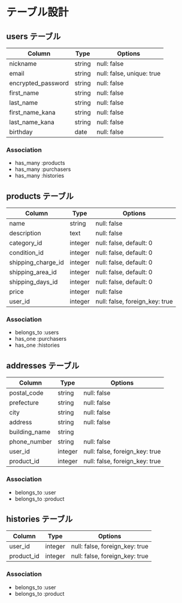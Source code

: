 # テーブル設計

## users テーブル

| Column             | Type   | Options                        |
| ------------------ | ------ | ------------------------------ |
| nickname           | string | null: false                    |
| email              | string | null: false, unique: true      |
| encrypted_password | string | null: false                    |
| first_name         | string | null: false                    |
| last_name          | string | null: false                    |
| first_name_kana    | string | null: false                    |
| last_name_kana     | string | null: false                    |
| birthday           | date   | null: false                    |

### Association
  - has_many :products
  - has_many :purchasers
  - has_many :histories


## products テーブル

| Column              | Type       | Options                        |
| ------------------- | ---------- | ------------------------------ |
| name                | string     | null: false                    |
| description         | text       | null: false                    |
| category_id         | integer    | null: false, default: 0        |
| condition_id        | integer    | null: false, default: 0        |
| shipping_charge_id  | integer    | null: false, default: 0        |
| shipping_area_id    | integer    | null: false, default: 0        |
| shipping_days_id    | integer    | null: false, default: 0        |
| price               | integer    | null: false                    |
| user_id             | integer    | null: false, foreign_key: true |

### Association

  - belongs_to :users
  - has_one :purchasers
  - has_one :histories


## addresses テーブル

| Column              | Type       | Options                        |
| ------------------- | ---------- | ------------------------------ |
| postal_code         | string     | null: false                    |
| prefecture          | string     | null: false                    |
| city                | string     | null: false                    |
| address             | string     | null: false                    |
| building_name       | string     |                                |
| phone_number        | string     | null: false                    |
| user_id             | integer    | null: false, foreign_key: true |
| product_id          | integer    | null: false, foreign_key: true |

### Association

  - belongs_to :user
  - belongs_to :product




## histories テーブル

| Column              | Type       | Options                        |
| ------------------- | ---------- | ------------------------------ |
| user_id             | integer    | null: false, foreign_key: true |
| product_id          | integer    | null: false, foreign_key: true |

### Association

  - belongs_to :user
  - belongs_to :product